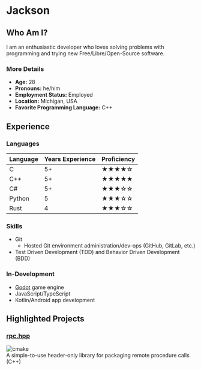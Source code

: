 # Jackson

## Who Am I?

I am an enthusiastic developer who loves solving problems with programming and trying new Free/Libre/Open-Source software.

### More Details

- **Age:** 28
- **Pronouns:** he/him
- **Employment Status:** Employed
- **Location:** Michigan, USA
- **Favorite Programming Language:** C++

## Experience

### Languages

| Language | Years Experience | Proficiency |
| --- | --- | --- |
| C | 5+ | ★★★★☆ |
| C++ | 5+ | ★★★★★ |
| C# | 5+ | ★★★☆☆ |
| Python | 5 | ★★★☆☆ |
| Rust | 4 | ★★★☆☆ |

### Skills

- Git
  - Hosted Git environment administration/dev-ops (GitHub, GitLab, etc.)
- Test Driven Development (TDD) and Behavior Driven Development (BDD)

### In-Development

- [Godot](https://godotengine.org) game engine
- JavaScript/TypeScript
- Kotlin/Android app development

## Highlighted Projects

### [rpc.hpp](https://github.com/jharmer95/rpc.hpp)

![cmake](https://github.com/jharmer95/rpc.hpp/workflows/cmake/badge.svg?branch=master&event=push)\
A simple-to-use header-only library for packaging remote procedure calls (C++)
